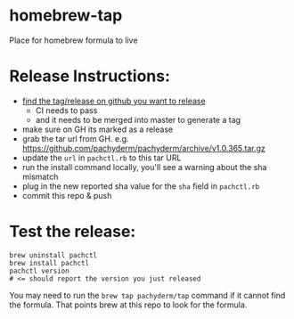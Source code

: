 # homebrew-tap
Place for homebrew formula to live


# Release Instructions:

- [find the tag/release on github you want to release](https://github.com/pachyderm/pachyderm/releases)
  - CI needs to pass
  - and it needs to be merged into master to generate a tag
- make sure on GH its marked as a release
- grab the tar url from GH. e.g. https://github.com/pachyderm/pachyderm/archive/v1.0.365.tar.gz
- update the `url` in `pachctl.rb` to this tar URL
- run the install command locally, you'll see a warning about the sha mismatch
- plug in the new reported sha value for the `sha` field in `pachctl.rb`
- commit this repo & push

# Test the release:

    brew uninstall pachctl
    brew install pachctl
    pachctl version
    # <= should report the version you just released

You may need to run the `brew tap pachyderm/tap` command if it cannot find the formula. That points brew at this repo to look for the formula.
